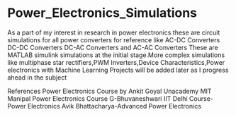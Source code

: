 # Power_Electronics_Simulations
As a part of my interest in research in power electronics these are circuit simulations for all power converters for reference
like AC-DC Converters DC-DC Converters DC-AC Converters and AC-AC Converters
These are MATLAB simulink simulations at the initial stage.More complex simulations like multiphase star rectifiers,PWM Inverters,Device Characteristics,Power electronics with Machine Learning Projects will be added later as I progress ahead in the subject


References
Power Electronics Course by Ankit Goyal Unacademy
MIT Manipal Power Electronics Course
G-Bhuvaneshwari IIT Delhi Course-Power Electronics
Avik Bhattacharya-Advanced Power Electronics
